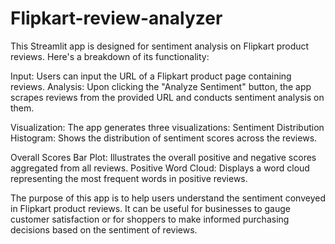 # Flipkart-review-analyzer


This Streamlit app is designed for sentiment analysis on Flipkart product reviews. Here's a breakdown of its functionality:

Input: Users can input the URL of a Flipkart product page containing reviews.
Analysis: Upon clicking the "Analyze Sentiment" button, the app scrapes reviews from the provided URL and conducts sentiment analysis on them.

Visualization: The app generates three visualizations:
Sentiment Distribution Histogram: Shows the distribution of sentiment scores across the reviews.

Overall Scores Bar Plot: Illustrates the overall positive and negative scores aggregated from all reviews.
Positive Word Cloud: Displays a word cloud representing the most frequent words in positive reviews.

The purpose of this app is to help users understand the sentiment conveyed in Flipkart product reviews. It can be useful for businesses to gauge customer satisfaction or for shoppers to make informed purchasing decisions based on the sentiment of reviews.
